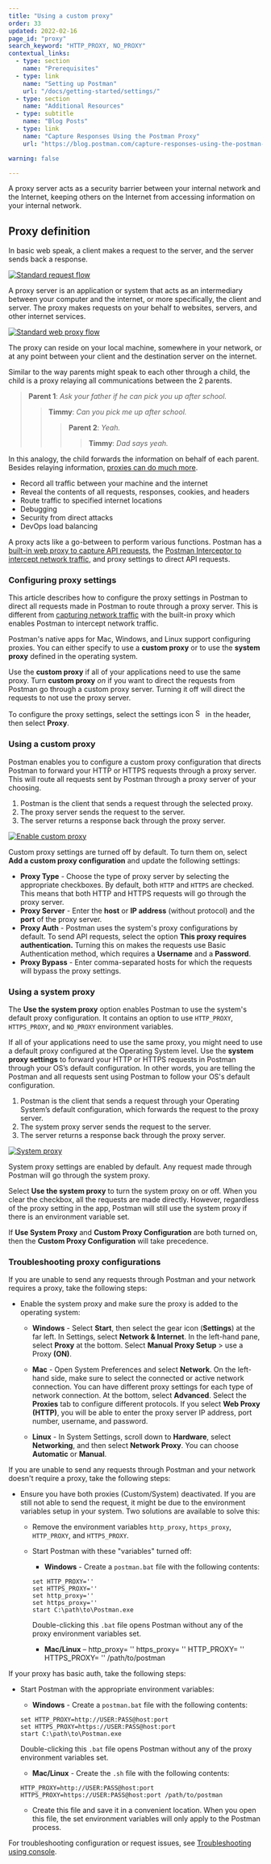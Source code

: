 ```yaml
---
title: "Using a custom proxy"
order: 33
updated: 2022-02-16
page_id: "proxy"
search_keyword: "HTTP_PROXY, NO_PROXY"
contextual_links:
  - type: section
    name: "Prerequisites"
  - type: link
    name: "Setting up Postman"
    url: "/docs/getting-started/settings/"
  - type: section
    name: "Additional Resources"
  - type: subtitle
    name: "Blog Posts"
  - type: link
    name: "Capture Responses Using the Postman Proxy"
    url: "https://blog.postman.com/capture-responses-using-the-postman-proxy/"

warning: false

---
```


A proxy server acts as a security barrier between your internal network and the Internet, keeping others on the Internet from accessing information on your internal network.

## Proxy definition

In basic web speak, a client makes a request to the server, and the server sends back a response.

[![Standard request flow](https://assets.postman.com/postman-docs/proxy-request-flow.jpg)](https://assets.postman.com/postman-docs/proxy-request-flow.jpg)

A proxy server is an application or system that acts as an intermediary between your computer and the internet, or more specifically, the client and server. The proxy makes requests on your behalf to websites, servers, and other internet services.

[![Standard web proxy flow](https://assets.postman.com/postman-docs/proxy-standard-flow.jpg)](https://assets.postman.com/postman-docs/proxy-standard-flow.jpg)

The proxy can reside on your local machine, somewhere in your network, or at any point between your client and the destination server on the internet.

Similar to the way parents might speak to each other through a child, the child is a proxy relaying all communications between the 2 parents.

>**Parent 1**:  _Ask your father if he can pick you up after school._
>>**Timmy**:  _Can you pick me up after school._
>>>**Parent 2**:  _Yeah._
>>>>**Timmy**:  _Dad says yeah._

In this analogy, the child forwards the information on behalf of each parent. Besides relaying information, [proxies can do much more](https://en.wikipedia.org/wiki/Proxy_server).

* Record all traffic between your machine and the internet
* Reveal the contents of all requests, responses, cookies, and headers
* Route traffic to specified internet locations
* Debugging
* Security from direct attacks
* DevOps load balancing

A proxy acts like a go-between to perform various functions. Postman has a [built-in web proxy to capture API requests](/docs/sending-requests/capturing-request-data/capturing-http-requests/), the [Postman Interceptor to intercept network traffic](/docs/sending-requests/capturing-request-data/interceptor/), and proxy settings to direct API requests.

### Configuring proxy settings

This article describes how to configure the proxy settings in Postman to direct all requests made in Postman to route through a proxy server. This is different from [capturing network traffic](/docs/sending-requests/capturing-request-data/capturing-http-requests/) with the built-in proxy which enables Postman to intercept network traffic.

Postman's native apps for Mac, Windows, and Linux support configuring proxies. You can either specify to use a **custom proxy** or to use the **system proxy** defined in the operating system.

Use the **custom proxy** if all of your applications need to use the same proxy. Turn **custom proxy** _on_ if you want to direct the requests from Postman go through a custom proxy server. Turning it off will direct the requests to not use the proxy server.

To configure the proxy settings, select the settings icon <img alt="Settings icon" src="https://assets.postman.com/postman-docs/icon-settings-v9.jpg#icon" width="16px"> in the header, then select **Proxy**.

### Using a custom proxy

Postman enables you to configure a custom proxy configuration that directs Postman to forward your HTTP or HTTPS requests through a proxy server. This will route all requests sent by Postman through a proxy server of your choosing.

1. Postman is the client that sends a request through the selected proxy.
1. The proxy server sends the request to the server.
1. The server returns a response back through the proxy server.

[![Enable custom proxy](https://assets.postman.com/postman-docs/custom-proxy-flow.jpg)](https://assets.postman.com/postman-docs/custom-proxy-flow.jpg)

Custom proxy settings are turned off by default. To turn them on, select **Add a custom proxy configuration** and update the following settings:

* **Proxy Type** - Choose the type of proxy server by selecting the appropriate checkboxes. By default, both `HTTP` and `HTTPS` are checked. This means that both HTTP and HTTPS requests will go through the proxy server.
* **Proxy Server** - Enter the **host** or **IP address** (without protocol) and the **port** of the proxy server.
* **Proxy Auth** - Postman uses the system's proxy configurations by default. To send API requests, select the option **This proxy requires authentication.** Turning this on makes the requests use Basic Authentication method, which requires a **Username** and a **Password**.
* **Proxy Bypass** - Enter comma-separated hosts for which the requests will bypass the proxy settings.

<!-- TODO: add screenshot when build is available -->

### Using a system proxy

The **Use the system proxy** option enables Postman to use the system's default proxy configuration. It contains an option to use `HTTP_PROXY`, `HTTPS_PROXY`, and `NO_PROXY` environment variables.

If all of your applications need to use the same proxy, you might need to use a default proxy configured at the Operating System level. Use the **system proxy settings** to forward your HTTP or HTTPS requests in Postman through your OS’s default configuration. In other words, you are telling the Postman and all requests sent using Postman to follow your OS's default configuration.

1. Postman is the client that sends a request through your Operating System’s default configuration, which forwards the request to the proxy server.
1. The system proxy server sends the request to the server.
1. The server returns a response back through the proxy server.

[![System proxy](https://assets.postman.com/postman-docs/system-proxy-flow.jpg)](https://assets.postman.com/postman-docs/system-proxy-flow.jpg)

System proxy settings are enabled by default. Any request made through Postman will go through the system proxy.

Select **Use the system proxy** to turn the system proxy on or off. When you clear the checkbox, all the requests are made directly. However, regardless of the proxy setting in the app, Postman will still use the system proxy if there is an environment variable set.

If **Use System Proxy** and **Custom Proxy Configuration** are both turned on, then the **Custom Proxy Configuration** will take precedence.

### Troubleshooting proxy configurations

If you are unable to send any requests through Postman and your network requires a proxy, take the following steps:

* Enable the system proxy and make sure the proxy is added to the operating system:
    * **Windows** - Select **Start**, then select the gear icon (**Settings**) at the far left. In Settings, select **Network & Internet**. In the left-hand pane, select **Proxy** at the bottom. Select **Manual Proxy Setup** > use a Proxy **(ON)**.

    * **Mac** - Open System Preferences and select **Network**. On the left-hand side, make sure to select the connected or active network connection. You can have different proxy settings for each type of network connection. At the bottom, select **Advanced**. Select the **Proxies** tab to configure different protocols. If you select **Web Proxy (HTTP)**, you will be able to enter the proxy server IP address, port number, username, and password.

    * **Linux** - In System Settings, scroll down to **Hardware**, select **Networking**, and then select **Network Proxy**. You can choose **Automatic** or **Manual**.

If you are unable to send any requests through Postman and your network doesn't require a proxy, take the following steps:

* Ensure you have both proxies (Custom/System) deactivated. If you are still not able to send the request, it might be due to the environment variables setup in your system. Two solutions are available to solve this:

    * Remove the environment variables `http_proxy`, `https_proxy`, `HTTP_PROXY`, and `HTTPS_PROXY`.
    * Start Postman with these "variables" turned off:

        * **Windows** - Create a `postman.bat` file with the following contents:

        ```shell
        set HTTP_PROXY=''
        set HTTPS_PROXY=''
        set http_proxy=''
        set https_proxy=''
        start C:\path\to\Postman.exe
        ```

        Double-clicking this `.bat` file opens Postman without any of the proxy environment variables set.

        * **Mac/Linux** – http&#95;proxy= '' https&#95;proxy= '' HTTP&#95;PROXY= '' HTTPS&#95;PROXY= '' /path/to/postman

If your proxy has basic auth, take the following steps:

* Start Postman with the appropriate environment variables:
    * **Windows** - Create a `postman.bat` file with the following contents:

    ```shell
    set HTTP_PROXY=http://USER:PASS@host:port
    set HTTPS_PROXY=https://USER:PASS@host:port
    start C:\path\to\Postman.exe
    ```

  Double-clicking this `.bat` file opens Postman without any of the proxy environment variables set.

    * **Mac/Linux** - Create the `.sh` file with the following contents:

    ```shell
    HTTP_PROXY=http://USER:PASS@host:port
    HTTPS_PROXY=https://USER:PASS@host:port /path/to/postman
    ```

    * Create this file and save it in a convenient location. When you open this file, the set environment variables will only apply to the Postman process.

For troubleshooting configuration or request issues, see [Troubleshooting using console](/docs/sending-requests/troubleshooting-api-requests/).
